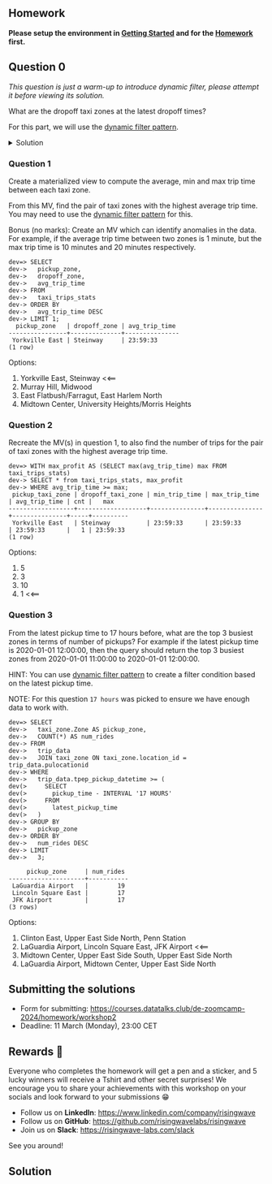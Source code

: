 
## Homework

**Please setup the environment in [Getting Started](https://github.com/risingwavelabs/risingwave-data-talks-workshop-2024-03-04?tab=readme-ov-file#getting-started) and for the [Homework](https://github.com/risingwavelabs/risingwave-data-talks-workshop-2024-03-04/blob/main/homework.md#setting-up) first.**


## Question 0

_This question is just a warm-up to introduce dynamic filter, please attempt it before viewing its solution._

What are the dropoff taxi zones at the latest dropoff times?

For this part, we will use the [dynamic filter pattern](https://docs.risingwave.com/docs/current/sql-pattern-dynamic-filters/).

<details>
<summary>Solution</summary>

```sql
CREATE MATERIALIZED VIEW latest_dropoff_time AS
    WITH t AS (
        SELECT MAX(tpep_dropoff_datetime) AS latest_dropoff_time
        FROM trip_data
    )
    SELECT taxi_zone.Zone as taxi_zone, latest_dropoff_time
    FROM t,
            trip_data
    JOIN taxi_zone
        ON trip_data.DOLocationID = taxi_zone.location_id
    WHERE trip_data.tpep_dropoff_datetime = t.latest_dropoff_time;

--    taxi_zone    | latest_dropoff_time
-- ----------------+---------------------
--  Midtown Center | 2022-01-03 17:24:54
-- (1 row)
```

</details>

### Question 1

Create a materialized view to compute the average, min and max trip time between each taxi zone.

From this MV, find the pair of taxi zones with the highest average trip time.
You may need to use the [dynamic filter pattern](https://docs.risingwave.com/docs/current/sql-pattern-dynamic-filters/) for this.

Bonus (no marks): Create an MV which can identify anomalies in the data. For example, if the average trip time between two zones is 1 minute,
but the max trip time is 10 minutes and 20 minutes respectively.

```
dev=> SELECT
dev->   pickup_zone,
dev->   dropoff_zone,
dev->   avg_trip_time
dev-> FROM
dev->   taxi_trips_stats
dev-> ORDER BY
dev->   avg_trip_time DESC
dev-> LIMIT 1;
  pickup_zone   | dropoff_zone | avg_trip_time 
----------------+--------------+---------------
 Yorkville East | Steinway     | 23:59:33
(1 row)
```

Options:
1. Yorkville East, Steinway <<==
2. Murray Hill, Midwood
3. East Flatbush/Farragut, East Harlem North
4. Midtown Center, University Heights/Morris Heights

### Question 2

Recreate the MV(s) in question 1, to also find the number of trips for the pair of taxi zones with the highest average trip time.

```
dev=> WITH max_profit AS (SELECT max(avg_trip_time) max FROM taxi_trips_stats)
dev-> SELECT * from taxi_trips_stats, max_profit
dev-> WHERE avg_trip_time >= max;
 pickup_taxi_zone | dropoff_taxi_zone | min_trip_time | max_trip_time | avg_trip_time | cnt |   max
------------------+-------------------+---------------+---------------+---------------+-----+----------
 Yorkville East   | Steinway          | 23:59:33      | 23:59:33      | 23:59:33      |   1 | 23:59:33
(1 row)
```

Options:
1. 5
2. 3
3. 10
4. 1 <<==

### Question 3

From the latest pickup time to 17 hours before, what are the top 3 busiest zones in terms of number of pickups?
For example if the latest pickup time is 2020-01-01 12:00:00,
then the query should return the top 3 busiest zones from 2020-01-01 11:00:00 to 2020-01-01 12:00:00.

HINT: You can use [dynamic filter pattern](https://docs.risingwave.com/docs/current/sql-pattern-dynamic-filters/)
to create a filter condition based on the latest pickup time.

NOTE: For this question `17 hours` was picked to ensure we have enough data to work with.

```
dev=> SELECT
dev->   taxi_zone.Zone AS pickup_zone,
dev->   COUNT(*) AS num_rides
dev-> FROM
dev->   trip_data
dev->   JOIN taxi_zone ON taxi_zone.location_id = trip_data.pulocationid
dev-> WHERE
dev->   trip_data.tpep_pickup_datetime >= (
dev(>     SELECT
dev(>       pickup_time - INTERVAL '17 HOURS'
dev(>     FROM
dev(>       latest_pickup_time
dev(>   )
dev-> GROUP BY
dev->   pickup_zone
dev-> ORDER BY
dev->   num_rides DESC
dev-> LIMIT
dev->   3;

     pickup_zone     | num_rides
---------------------+-----------
 LaGuardia Airport   |        19
 Lincoln Square East |        17
 JFK Airport         |        17
(3 rows)
```

Options:
1. Clinton East, Upper East Side North, Penn Station
2. LaGuardia Airport, Lincoln Square East, JFK Airport <<==
3. Midtown Center, Upper East Side South, Upper East Side North
4. LaGuardia Airport, Midtown Center, Upper East Side North


## Submitting the solutions

- Form for submitting: https://courses.datatalks.club/de-zoomcamp-2024/homework/workshop2
- Deadline: 11 March (Monday), 23:00 CET 

## Rewards 🥳

Everyone who completes the homework will get a pen and a sticker, and 5 lucky winners will receive a Tshirt and other secret surprises!
We encourage you to share your achievements with this workshop on your socials and look forward to your submissions 😁

- Follow us on **LinkedIn**: https://www.linkedin.com/company/risingwave
- Follow us on **GitHub**: https://github.com/risingwavelabs/risingwave
- Join us on **Slack**: https://risingwave-labs.com/slack

See you around!


## Solution
